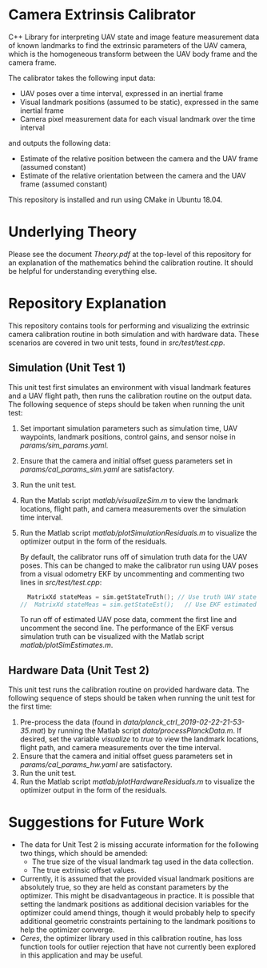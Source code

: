 # Camera Extrinsis Calibrator

C++ Library for interpreting UAV state and image feature measurement data of known landmarks to find the extrinsic parameters of the UAV camera, which is the homogeneous transform between the UAV body frame and the camera frame.

The calibrator takes the following input data:

- UAV poses over a time interval, expressed in an inertial frame
- Visual landmark positions (assumed to be static), expressed in the same inertial frame
- Camera pixel measurement data for each visual landmark over the time interval

and outputs the following data:

- Estimate of the relative position between the camera and the UAV frame (assumed constant)
- Estimate of the relative orientation between the camera and the UAV frame (assumed constant)

This repository is installed and run using CMake in Ubuntu 18.04.

# Underlying Theory

Please see the document *Theory.pdf* at the top-level of this repository for an explanation of the mathematics behind the calibration routine. It should be helpful for understanding everything else.

# Repository Explanation

This repository contains tools for performing and visualizing the extrinsic camera calibration routine in both simulation and with hardware data. These scenarios are covered in two unit tests, found in *src/test/test.cpp*.

## Simulation (Unit Test 1)

This unit test first simulates an environment with visual landmark features and a UAV flight path, then runs the calibration routine on the output data. The following sequence of steps should be taken when running the unit test:

1. Set important simulation parameters such as simulation time, UAV waypoints, landmark positions, control gains, and sensor noise in *params/sim\_params.yaml*.

2. Ensure that the camera and initial offset guess parameters set in *params/cal\_params\_sim.yaml* are satisfactory.

3. Run the unit test.

4. Run the Matlab script *matlab/visualizeSim.m* to view the landmark locations, flight path, and camera measurements over the simulation time interval.

5. Run the Matlab script *matlab/plotSimulationResiduals.m* to visualize the optimizer output in the form of the residuals.

   By default, the calibrator runs off of simulation truth data for the UAV poses. This can be changed to make the calibrator run using UAV poses from a visual odometry EKF by uncommenting and commenting two lines in *src/test/test.cpp*:

   ```c++
     MatrixXd stateMeas = sim.getStateTruth(); // Use truth UAV state for calibration
   //  MatrixXd stateMeas = sim.getStateEst();   // Use EKF estimated UAV state for calibration
   ```

   To run off of estimated UAV pose data, comment the first line and uncomment the second line. The performance of the EKF versus simulation truth can be visualized with the Matlab script *matlab/plotSimEstimates.m*.

## Hardware Data (Unit Test 2)

This unit test runs the calibration routine on provided hardware data. The following sequence of steps should be taken when running the unit test for the first time:

1. Pre-process the data (found in *data/planck\_ctrl\_2019-02-22-21-53-35.mat*) by running the Matlab script *data/processPlanckData.m*. If desired, set the variable *visualize* to *true* to view the landmark locations, flight path, and camera measurements over the time interval.
2. Ensure that the camera and initial offset guess parameters set in  *params/cal\_params\_hw.yaml* are satisfactory.
3. Run the unit test.
4. Run the Matlab script *matlab/plotHardwareResiduals.m* to visualize the optimizer output in the form of the residuals.

# Suggestions for Future Work

- The data for Unit Test 2 is missing accurate information for the following two things, which should be amended:
  - The true size of the visual landmark tag used in the data collection.
  - The true extrinsic offset values. 
- Currently, it is assumed that the provided visual landmark positions are absolutely true, so they are held as constant parameters by the optimizer. This might be disadvantageous in practice. It is possible that setting the landmark positions as additional decision variables for the optimizer could amend things, though it would probably help to specify additional geometric constraints pertaining to the landmark positions to help the optimizer converge.
- *Ceres*, the optimizer library used in this calibration routine, has loss function tools for outlier rejection that have not currently been explored in this application and may be useful.